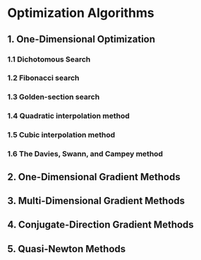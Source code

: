 # Optimization Algorithms

## 1. One-Dimensional Optimization

### 1.1 Dichotomous Search
### 1.2 Fibonacci search
### 1.3 Golden-section search
### 1.4 Quadratic interpolation method
### 1.5 Cubic interpolation method
### 1.6 The Davies, Swann, and Campey method

## 2. One-Dimensional Gradient Methods

## 3. Multi-Dimensional Gradient Methods

## 4. Conjugate-Direction Gradient Methods

## 5. Quasi-Newton Methods


